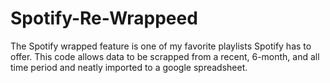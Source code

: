 # Spotify-Re-Wrappeed

The Spotify wrapped feature is one of my favorite playlists Spotify has to offer. This code allows data to be scrapped from a recent, 6-month, and all time period and neatly imported to a google spreadsheet. 
